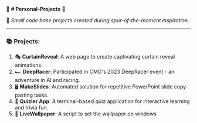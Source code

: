 🌟 **# Personal-Projects** 🌟

🚀 _Small code base projects created during spur-of-the-moment inspiration._

---

### 📚 Projects:

1. 🎭 **CurtainReveal**: A web page to create captivating curtain reveal animations.
2. 🏎️ **DeepRacer**: Participated in CMG's 2023 DeepRacer event - an adventure in AI and racing.
3. 🖥️ **MakeSlides**: Automated solution for repetitive PowerPoint slide copy-pasting tasks.
4. 🧠 **Quizler App**: A terminal-based quiz application for interactive learning and trivia fun.
5. 📝 **LiveWallpaper**: A script to set the wallpaper on windows
